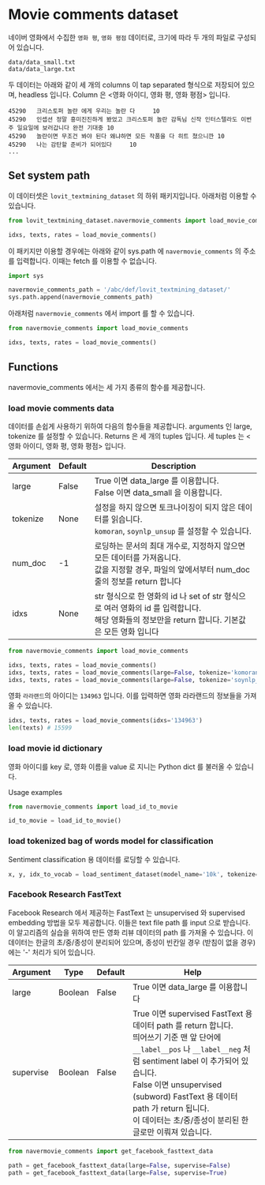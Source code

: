 # Movie comments dataset

네이버 영화에서 수집한 `영화 평`, `영화 평점` 데이터로, 크기에 따라 두 개의 파일로 구성되어 있습니다.

```
data/data_small.txt 
data/data_large.txt 
```

두 데이터는 아래와 같이 세 개의 columns 이 tap separated 형식으로 저장되어 있으며, headless 입니다. Column 은 <영화 아이디, 영화 평, 영화 평점> 입니다.

```
45290   크리스토퍼 놀란 에게 우리는 놀란 다     10
45290   인셉션 정말 흥미진진하게 봤었고 크리스토퍼 놀란 감독님 신작 인터스텔라도 이번주 일요일에 보러갑니다 완전 기대중 10
45290   놀란이면 무조건 봐야 된다 왜냐하면 모든 작품을 다 히트 쳤으니깐 10
45290   나는 감탄할 준비가 되어있다     10
...
```

## Set system path

이 데이터셋은 `lovit_textmining_dataset` 의 하위 패키지입니다. 아래처럼 이용할 수 있습니다.

```python
from lovit_textmining_dataset.navermovie_comments import load_movie_comments

idxs, texts, rates = load_movie_comments()
```

이 패키지만 이용할 경우에는 아래와 같이 sys.path 에 `navermovie_comments` 의 주소를 입력합니다. 이때는 fetch 를 이용할 수 없습니다.

```python
import sys

navermovie_comments_path = '/abc/def/lovit_textmining_dataset/'
sys.path.append(navermovie_comments_path)
```

아래처럼 `navermovie_comments` 에서 import 를 할 수 있습니다.

```python
from navermovie_comments import load_movie_comments

idxs, texts, rates = load_movie_comments()
```

## Functions

navermovie_comments 에서는 세 가지 종류의 함수를 제공합니다.

### load movie comments data

데이터를 손쉽게 사용하기 위하여 다음의 함수들을 제공합니다. arguments 인 large, tokenize 를 설정할 수 있습니다. Returns 은 세 개의 tuples 입니다. 세 tuples 는 <영화 아이디, 영화 평, 영화 평점> 입니다.

| Argument | Default | Description |
| --- | --- | --- |
| large | False | True 이면 data_large 를 이용합니다. <br>False 이면 data_small 을 이용합니다. |
| tokenize | None | 설정을 하지 않으면 토크나이징이 되지 않은 데이터를 읽습니다. <br>`komoran`, `soynlp_unsup` 를 설정할 수 있습니다. |
| num_doc | -1 | 로딩하는 문서의 최대 개수로, 지정하지 않으면 모든 데이터를 가져옵니다.<br>값을 지정할 경우, 파일의 앞에서부터 num_doc 줄의 정보를 return 합니다|
| idxs | None | str 형식으로 한 영화의 id 나 set of str 형식으로 여러 영화의 id 를 입력합니다.<br>해당 영화들의 정보만을 return 합니다. 기본값은 모든 영화 입니다|

```python
from navermovie_comments import load_movie_comments

idxs, texts, rates = load_movie_comments()
idxs, texts, rates = load_movie_comments(large=False, tokenize='komoran')
idxs, texts, rates = load_movie_comments(large=False, tokenize='soynlp_unsup')
```

영화 `라라랜드`의 아이디는 `134963` 입니다. 이를 입력하면 영화 라라랜드의 정보들을 가져올 수 있습니다.

```python
idxs, texts, rates = load_movie_comments(idxs='134963')
len(texts) # 15599
```

### load movie id dictionary

영화 아이디를 key 로, 영화 이름을 value 로 지니는 Python dict 를 불러올 수 있습니다.

Usage examples

```python
from navermovie_comments import load_id_to_movie

id_to_movie = load_id_to_movie()
```

### load tokenized bag of words model for classification

Sentiment classification 용 데이터를 로딩할 수 있습니다.

```python
x, y, idx_to_vocab = load_sentiment_dataset(model_name='10k', tokenize='komoran')
```

### Facebook Research FastText

Facebook Research 에서 제공하는 FastText 는 unsupervised 와 supervised embedding 방법을 모두 제공합니다. 이들은 text file path 를 input 으로 받습니다. 이 알고리즘의 실습을 위하여 만든 영화 리뷰 데이터의 path 를 가져올 수 있습니다. 이 데이터는 한글의 초/중/종성이 분리되어 있으며, 종성이 빈칸일 경우 (받침이 없을 경우)에는 '-' 처리가 되어 있습니다.

| Argument | Type | Default | Help |
| --- | --- | --- | --- |
| large | Boolean | False | True 이면 data_large 를 이용합니다 |
| supervise | Boolean | False | True 이면 supervised FastText 용 데이터 path 를 return 합니다.</br>띄어쓰기 기준 맨 앞 단어에 `__label__pos` 나 `__label__neg` 처럼 sentiment label 이 추가되어 있습니다.<br>False 이면 unsupervised (subword) FastText 용 데이터 path 가 return 됩니다.</br>이 데이터는 초/중/종성이 분리된 한글로만 이뤄져 있습니다.|

```python
from navermovie_comments import get_facebook_fasttext_data

path = get_facebook_fasttext_data(large=False, supervise=False)
path = get_facebook_fasttext_data(large=False, supervise=True)
```
